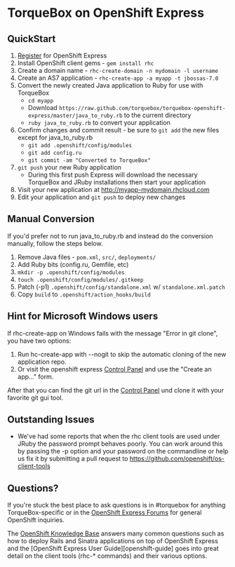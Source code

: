 [register]: https://openshift.redhat.com/app/user/new/express
[forums]: https://www.redhat.com/openshift/forums/express
[openshift-kb]: https://www.redhat.com/openshift/kb
[controlpanel]: https://openshift.redhat.com/app/dashboard


# TorqueBox on OpenShift Express

## QuickStart

1. [Register][] for OpenShift Express
1. Install OpenShift client gems - `gem install rhc`
1. Create a domain name - `rhc-create-domain -n mydomain -l username`
1. Create an AS7 application - `rhc-create-app -a myapp -t jbossas-7.0`
1. Convert the newly created Java application to Ruby for use with TorqueBox
    * `cd myapp`
    * Download `https://raw.github.com/torquebox/torquebox-openshift-express/master/java_to_ruby.rb` to the current directory
    * `ruby java_to_ruby.rb` to convert your application
1. Confirm changes and commit result - be sure to `git add` the new files except for java_to_ruby.rb
    * `git add .openshift/config/modules`
    * `git add config.ru`
    * `git commit -am "Converted to TorqueBox"`
1. `git push` your new Ruby application
    * During this first push Express will download the necessary TorqueBox and
      JRuby installations then start your application
1. Visit your new application at http://myapp-mydomain.rhcloud.com
1. Edit your application and `git push` to deploy new changes


## Manual Conversion

If you'd prefer not to run java_to_ruby.rb and instead do the
conversion manually, follow the steps below.

1. Remove Java files - `pom.xml`, `src/`, `deployments/`
1. Add Ruby bits (config.ru, Gemfile, etc)
1. `mkdir -p .openshift/config/modules`
1. `touch .openshift/config/modules/.gitkeep`
1. Patch (-p1) `.openshift/config/standalone.xml` w/ `standalone.xml.patch`
1. Copy `build` to `.openshift/action_hooks/build`


## Hint for Microsoft Windows users

If rhc-create-app on Windows fails with the message "Error in git clone", you have two options:

1. Run hc-create-app with --nogit to skip the automatic cloning of the new application repo.
1. Or visit the openshift express [Control Panel][controlpanel] and use the "Create an app..." form.

After that you can find the git url in the [Control Panel][controlpanel] und clone it with your favorite git gui tool.


## Outstanding Issues

* We've had some reports that when the rhc client tools are used under
  JRuby the password prompt behaves poorly. You can work around this
  by passing the -p option and your password on the commandline or
  help us fix it by submitting a pull request to
  <https://github.com/openshift/os-client-tools>


## Questions?

If you're stuck the best place to ask questions is in #torquebox for
anything TorqueBox-specific or in the [OpenShift Express
Forums][forums] for general OpenShift inquiries.

The [OpenShift Knowledge Base][openshift-kb] answers many common
questions such as how to deploy Rails and Sinatra applications on top
of OpenShift Express and the [OpenShift Express User
Guide][openshift-guide] goes into great detail on the client tools
(rhc-* commands) and their various options.
